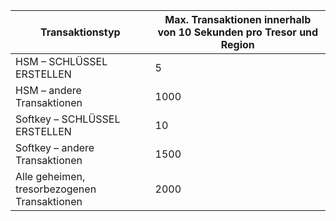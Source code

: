 
| Transaktionstyp | Max. Transaktionen innerhalb von 10 Sekunden pro Tresor und Region
--- | ---
| HSM – SCHLÜSSEL ERSTELLEN | 5
| HSM – andere Transaktionen | 1000
| Softkey – SCHLÜSSEL ERSTELLEN | 10
| Softkey – andere Transaktionen | 1500
| Alle geheimen, tresorbezogenen Transaktionen | 2000
 
 

<!---HONumber=July15_HO3-->